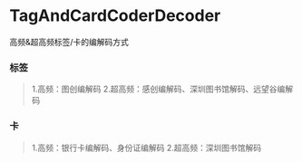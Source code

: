 # TagAndCardCoderDecoder
高频&amp;超高频标签/卡的编解码方式

### 标签
> 1.高频：图创编解码
> 2.超高频：感创编解码、深圳图书馆解码、远望谷编解码

### 卡
> 1.高频：银行卡编解码、身份证编解码
> 2.超高频：深圳图书馆解码
